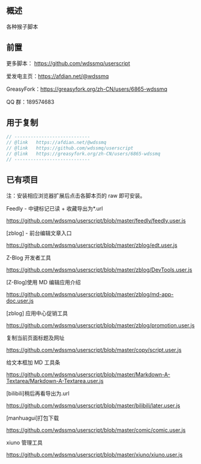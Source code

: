 ## 概述

各种猴子脚本

## 前置

更多脚本： https://github.com/wdssmq/userscript

爱发电主页：https://afdian.net/@wdssmq

GreasyFork：https://greasyfork.org/zh-CN/users/6865-wdssmq

QQ 群：189574683

## 用于复制

```js
// ----------------------------
// @link   https://afdian.net/@wdssmq
// @link   https://github.com/wdssmq/userscript
// @link   https://greasyfork.org/zh-CN/users/6865-wdssmq
// ----------------------------
```

## 已有项目

注：安装相应浏览器扩展后点击各脚本页的 raw 即可安装。

Feedly - 中键标记已读 + 收藏导出为\*.url

https://github.com/wdssmq/userscript/blob/master/feedly/feedly.user.js

\[zblog\] - 前台编辑文章入口

https://github.com/wdssmq/userscript/blob/master/zblog/edt.user.js

Z-Blog 开发者工具

https://github.com/wdssmq/userscript/blob/master/zblog/DevTools.user.js

\[Z-Blog\]使用 MD 编辑应用介绍

https://github.com/wdssmq/userscript/blob/master/zblog/md-app-doc.user.js

\[zblog\] 应用中心促销工具

https://github.com/wdssmq/userscript/blob/master/zblog/promotion.user.js

复制当前页面标题及网址

https://github.com/wdssmq/userscript/blob/master/copy/script.user.js

给文本框加 MD 工具条

https://github.com/wdssmq/userscript/blob/master/Markdown-A-Textarea/Markdown-A-Textarea.user.js

\[bilibili\]稍后再看导出为.url

https://github.com/wdssmq/userscript/blob/master/bilibili/later.user.js

\[manhuagui\]打包下载

https://github.com/wdssmq/userscript/blob/master/comic/comic.user.js

xiuno 管理工具

https://github.com/wdssmq/userscript/blob/master/xiuno/xiuno.user.js

